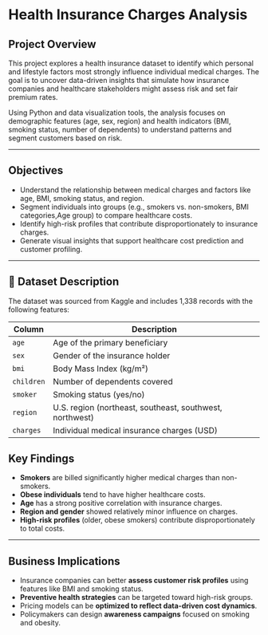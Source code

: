 
# Health Insurance Charges Analysis

##  Project Overview

This project explores a health insurance dataset to identify which personal and lifestyle factors most strongly influence individual medical charges. The goal is to uncover data-driven insights that simulate how insurance companies and healthcare stakeholders might assess risk and set fair premium rates.

Using Python and data visualization tools, the analysis focuses on demographic features (age, sex, region) and health indicators (BMI, smoking status, number of dependents) to understand patterns and segment customers based on risk.

---

##  Objectives

- Understand the relationship between medical charges and factors like age, BMI, smoking status, and region.
- Segment individuals into groups (e.g., smokers vs. non-smokers, BMI categories,Age group) to compare healthcare costs.
- Identify high-risk profiles that contribute disproportionately to insurance charges.
- Generate visual insights that support healthcare cost prediction and customer profiling.

---

## 🧾 Dataset Description

The dataset was sourced from Kaggle and includes 1,338 records with the following features:

| Column     | Description |
|------------|-------------|
| `age`      | Age of the primary beneficiary |
| `sex`      | Gender of the insurance holder |
| `bmi`      | Body Mass Index (kg/m²) |
| `children` | Number of dependents covered |
| `smoker`   | Smoking status (yes/no) |
| `region`   | U.S. region (northeast, southeast, southwest, northwest) |
| `charges`  | Individual medical insurance charges (USD) |


##  Key Findings

- **Smokers** are billed significantly higher medical charges than non-smokers.
- **Obese individuals** tend to have higher healthcare costs.
- **Age** has a strong positive correlation with insurance charges.
- **Region and gender** showed relatively minor influence on charges.
- **High-risk profiles** (older, obese smokers) contribute disproportionately to total costs.

---

## Business Implications

- Insurance companies can better **assess customer risk profiles** using features like BMI and smoking status.
- **Preventive health strategies** can be targeted toward high-risk groups.
- Pricing models can be **optimized to reflect data-driven cost dynamics**.
- Policymakers can design **awareness campaigns** focused on smoking and obesity.


